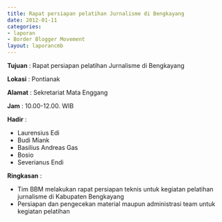 ```yaml
---
title: Rapat persiapan pelatihan Jurnalisme di Bengkayang
date: 2012-01-11
categories:
- laporan
- Border Blogger Movement
layout: laporancmb
---
```



**Tujuan** :  Rapat persiapan pelatihan Jurnalisme di Bengkayang 

**Lokasi** :  Pontianak 

**Alamat** :  Sekretariat Mata Enggang 

**Jam** :  10.00-12.00. WIB 

**Hadir** :
* Laurensius Edi
* Budi Miank
* Basilius Andreas Gas
* Bosio
* Severianus Endi 

**Ringkasan** :
* Tim BBM melakukan rapat persiapan teknis untuk kegiatan pelatihan jurnalisme di Kabupaten Bengkayang
* Persiapan dan pengecekan material maupun administrasi team untuk kegiatan pelatihan  

